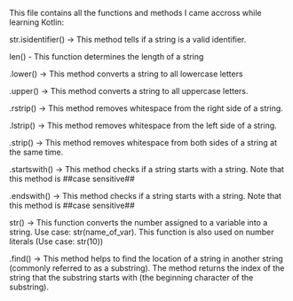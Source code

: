 This file contains all the functions and methods I came accross while learning Kotlin:

str.isidentifier() -> This method tells if a string is a valid identifier.

len() - This function determines the length of a string

.lower() -> This method converts a string to all lowercase letters

.upper() -> This method converts a string to all uppercase letters.

.rstrip() -> This method removes whitespace from the right side of a string.

.lstrip() -> This method removes whitespace from the left side of a string.

.strip() -> This method removes whitespace from both sides of a string at the same time.

.startswith() -> This method checks if a string starts with a string. Note that this method is ##case sensitive##

.endswith() -> This method checks if a string starts with a string. Note that this method is ##case sensitive##

str() -> This function converts the number assigned to a variable into a string. Use case: str(name_of_var). This function is also used on number literals (Use case: str(10))

.find() -> This method helps to find the location of a string in another string (commonly referred to as a substring). The method returns the index of the string that the substring starts with (the beginning character of the substring).
